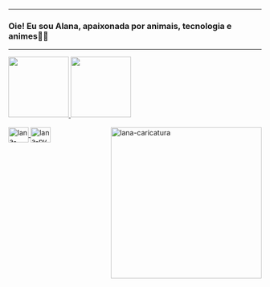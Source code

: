 <hr />
<h3>Oie! Eu sou Alana, apaixonada por animais, tecnologia e animes🌷💗</h3>
<hr />

<div>
  <a href="https://github.com/alanavscls">
  <img height="120em" src="https://github-readme-stats.vercel.app/api?username=alanavscls&show_icons=true&theme=dracula&include_all_commits=true&count_private=true" />
  <img height="120em" src="https://github-readme-stats.vercel.app/api/top-langs/?username=alanavscls&layout=compact&langs_count=16&theme=dracula" />
</div>

<div style="display: inline_block"><br/>
  <img align="center" alt="lana-html" height="30" width="40" src="https://cdn.jsdelivr.net/gh/devicons/devicon/icons/html5/html5-original.svg" />
  <img align="center" alt="lana-py" height="30" width="40" src="https://cdn.jsdelivr.net/gh/devicons/devicon/icons/python/python-original.svg" />
  <img align="right" alt="lana-caricatura" src="https://user-images.githubusercontent.com/93610017/139995871-618a69e7-7cbc-4f13-aab1-6645e584a2ac.jpg" width="300px" />

  ##
  
  



